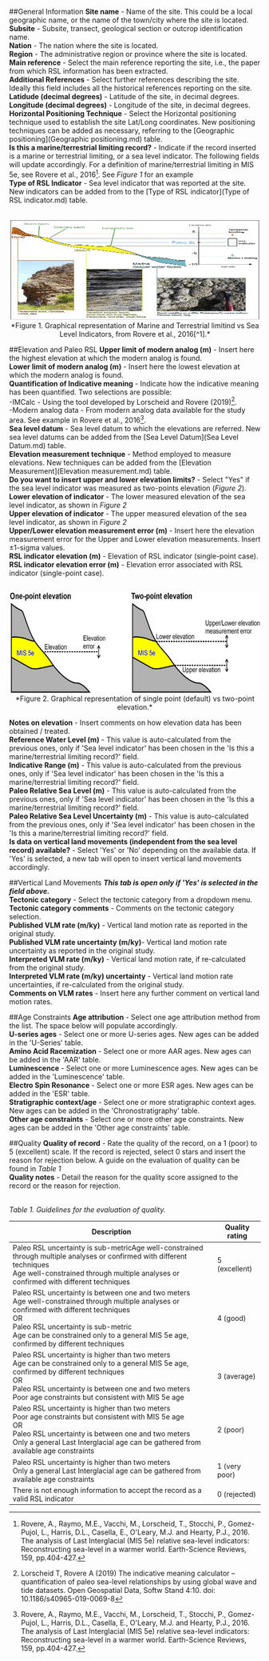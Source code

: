 ##General Information
**Site name** - Name of the site. This could be a local geographic name, or the name of the town/city where the site is located.</br>
**Subsite** - Subsite, transect, geological section or outcrop identification name.</br>
**Nation** - The nation where the site is located.</br>
**Region** - The administrative region or province where the site is located.</br>
**Main reference** - Select the main reference reporting the site, i.e., the paper from which RSL information has been extracted.</br>
**Additional References** - Select further references describing the site. Ideally this field includes all the historical references reporting on the site.</br>
**Latidude (decimal degrees)** - Latitude of the site, in decimal degrees.</br>
**Longitude (decimal degrees)** - Longitude of the site, in decimal degrees.</br>
**Horizontal Positioning Technique** - Select the Horizontal positioning technique used to establish the site Lat/Long coordinates. New positioning techniques can be added as necessary, referring to the [Geographic positioning](Geographic positioning.md) table.</br>
**Is this a marine/terrestrial limiting record?** - Indicate if the record inserted is a marine or terrestrial limiting, or a sea level indicator. The following fields will update accordingly. For a definition of marine/terrestrial limiting in MIS 5e, see Rovere et al., 2016[^1]. See *Figure 1* for an example</br>
**Type of RSL Indicator** - Sea level indicator that was reported at the site. New indicators can be added from to the [Type of RSL indicator](Type of RSL indicator.md) table.</br></br>

<center><img src="https://raw.githubusercontent.com/Alerovere/WALIS_Help/master/docs/img/Terr_mar_limiting.JPG" width="800" height="200"></br>
*Figure 1. Graphical representation of Marine and Terrestrial limitind vs Sea Level Indicators, from Rovere et al., 2016[^1].*</center>

##Elevation and Paleo RSL
**Upper limit of modern analog (m)** - Insert here the highest elevation at which the modern analog is found. </br>
**Lower limit of modern analog (m)** - Insert here the lowest elevation at which the modern analog is found.</br>
**Quantification of Indicative meaning** - Indicate how the indicative meaning has been quantified. Two selections are possible:</br>
-IMCalc - Using the tool developed by Lorscheid and Rovere (2019)[^2].</br>
-Modern analog data - From modern analog data available for the study area. See example in Rovere et al., 2016[^1].</br>
**Sea level datum** - Sea level datum to which the elevations are referred. New sea level datums can be added from the [Sea Level Datum](Sea Level Datum.md) table.</br>
**Elevation measurement technique** - Method employed to measure elevations. New techniques can be added from the [Elevation Measurement](Elevation measurement.md) table.</br>
**Do you want to insert upper and lower elevation limits?** -  Select "Yes" if the sea level indicator was measured as two-points elevation (*Figure 2*).</br>
**Lower elevation of indicator** - The lower measured elevation of the sea level indicator, as shown in *Figure 2*</br>
**Upper elevation of indicator** - The upper measured elevation of the sea level indicator, as shown in *Figure 2*</br>
**Upper/Lower elevation measurement error (m)** - Insert here the elevation measurement error for the Upper and Lower elevation measurements. Insert ±1-sigma values.</br>
**RSL indicator elevation (m)** - Elevation of RSL indicator (single-point case).</br>
**RSL indicator elevation error (m)** - Elevation error associated with RSL indicator (single-point case).</br></br>

<center><img src="https://github.com/Alerovere/WALIS_Help/blob/master/docs/img/Limits.jpg?raw=true"  width="500" height="200"></br>
*Figure 2. Graphical representation of single point (default) vs two-point elevation.*</center>

**Notes on elevation** - Insert comments on how elevation data has been obtained / treated.</br>
**Reference Water Level (m)** - This value is auto-calculated from the previous ones, only if 'Sea level indicator' has been chosen in the 'Is this a marine/terrestrial limiting record?' field.</br>
**Indicative Range (m)** - This value is auto-calculated from the previous ones, only if 'Sea level indicator' has been chosen in the 'Is this a marine/terrestrial limiting record?' field.</br>
**Paleo Relative Sea Level (m)** - This value is auto-calculated from the previous ones, only if 'Sea level indicator' has been chosen in the 'Is this a marine/terrestrial limiting record?' field.</br>
**Paleo Relative Sea Level Uncertainty (m)** - This value is auto-calculated from the previous ones, only if 'Sea level indicator' has been chosen in the 'Is this a marine/terrestrial limiting record?' field.</br>
**Is data on vertical land movements (independent from the sea level record) available?** - Select 'Yes' or 'No' depending on the available data. If 'Yes' is selected, a new tab will open to insert vertical land movements accordingly.</br>

##Vertical Land Movements
***This tab is open only if 'Yes' is selected in the field above.***</br>
**Tectonic category** - Select the tectonic category from a dropdown menu.</br>
**Tectonic category comments** - Comments on the tectonic category selection.</br>
**Published VLM rate (m/ky)** - Vertical land motion rate as reported in the original study.</br>
**Published VLM rate uncertainty (m/ky)**- Vertical land motion rate uncertainty as reported in the original study.</br>
**Interpreted VLM rate (m/ky)** - Vertical land motion rate, if re-calculated from the original study.</br>
**Interpreted VLM rate (m/ky) uncertainty** - Vertical land motion rate uncertainties, if re-calculated from the original study.</br>
**Comments on VLM rates** - Insert here any further comment on vertical land motion rates.</br>

##Age Constraints
**Age attribution** - Select one age attribution method from the list. The space below will populate accordingly.</br>
**U-series ages** - Select one or more U-series ages. New ages can be added in the 'U-Series' table.</br>
**Amino Acid Racemization** - Select one or more AAR ages. New ages can be added in the 'AAR' table.</br>
**Luminescence** - Select one or more Luminescence ages. New ages can be added in the 'Luminescence' table.</br>
**Electro Spin Resonance** - Select one or more ESR ages. New ages can be added in the 'ESR' table.</br>
**Stratigraphic context/age** - Select one or more stratigraphic context ages. New ages can be added in the 'Chronostratigraphy' table.</br>
**Other age constraints** - Select one or more other age constraints. New ages can be added in the 'Other age constraints' table.</br>

##Quality
**Quality of record** - Rate the quality of the record, on a 1 (poor) to 5 (excellent) scale. If the record is rejected, select 0 stars and insert the reason for rejection below. A guide on the evaluation of quality can be found in *Table 1*</br>
**Quality notes** - Detail the reason for the quality score assigned to the record or the reason for rejection.</br></br>

*Table 1. Guidelines for the evaluation of quality.*

| Description                                                                                                                                                                                                                                                             | Quality rating |
|-------------------------------------------------------------------------------------------------------------------------------------------------------------------------------------------------------------------------------------------------------------------------|----------------|
| Paleo RSL uncertainty is sub-metricAge well-constrained through multiple analyses or confirmed with different techniques</br>Age well-constrained through multiple analyses or confirmed with different techniques                                                          | 5 (excellent)  |
| Paleo RSL uncertainty is between one and two meters</br>Age well-constrained through multiple analyses or confirmed with different techniques</br> OR</br> Paleo RSL uncertainty is sub-metric</br>Age can be constrained only to a general MIS 5e age, confirmed by different techniques | 4 (good)       |
| Paleo RSL uncertainty is higher than two meters</br>Age can be constrained only to a general MIS 5e age, confirmed by different techniques</br> OR</br> Paleo RSL uncertainty is between one and two meters </br>Poor age constraints but consistent with MIS 5e age                       | 3 (average)    |
| Paleo RSL uncertainty is higher than two meters </br>Poor age constraints but consistent with MIS 5e age</br> OR</br> Paleo RSL uncertainty is between one and two meters</br> Only a general Last Interglacial age can be gathered from available age constraints                          | 2 (poor)       |
| Paleo RSL uncertainty is higher than two meters</br> Only a general Last Interglacial age can be gathered from available age constraints                                                                                                                                     | 1 (very poor)  |
| There is not enough information to accept the record as a valid RSL indicator                                                                                                                                                                                           | 0 (rejected)   |




[^1]: Rovere, A., Raymo, M.E., Vacchi, M., Lorscheid, T., Stocchi, P., Gomez-Pujol, L., Harris, D.L., Casella, E., O'Leary, M.J. and Hearty, P.J., 2016. The analysis of Last Interglacial (MIS 5e) relative sea-level indicators: Reconstructing sea-level in a warmer world. Earth-Science Reviews, 159, pp.404-427.
[^2]: Lorscheid T, Rovere A (2019) The indicative meaning calculator – quantification of paleo sea-level relationships by using global wave and tide datasets. Open Geospatial Data, Softw Stand 4:10. doi: 10.1186/s40965-019-0069-8